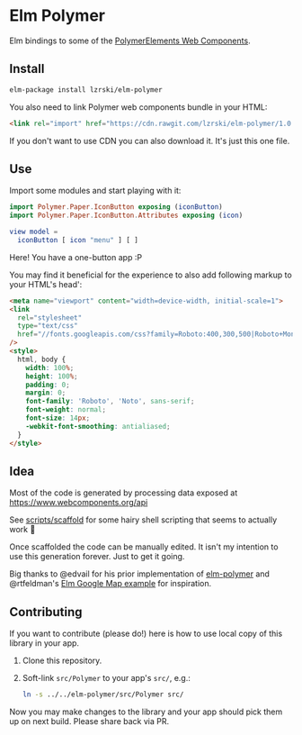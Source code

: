 # Elm Polymer

Elm bindings to some of the [PolymerElements Web Components][PolymerElements].

## Install

```sh
elm-package install lzrski/elm-polymer
```

You also need to link Polymer web components bundle in your HTML:

```html
<link rel="import" href="https://cdn.rawgit.com/lzrski/elm-polymer/1.0.0/assets/web-components-bundle.html">
```

If you don't want to use CDN you can also download it. It's just this one file.

## Use

Import some modules and start playing with it:


```elm
import Polymer.Paper.IconButton exposing (iconButton)
import Polymer.Paper.IconButton.Attributes exposing (icon)

view model =
  iconButton [ icon "menu" ] [ ]
```

Here! You have a one-button app :P

You may find it beneficial for the experience to also add following markup to your HTML's head':

```html
<meta name="viewport" content="width=device-width, initial-scale=1">
<link
  rel="stylesheet"
  type="text/css"
  href="//fonts.googleapis.com/css?family=Roboto:400,300,500|Roboto+Mono|Roboto+Condensed:400,700&subset=latin,latin-ext"
/>
<style>
  html, body {
    width: 100%;
    height: 100%;
    padding: 0;
    margin: 0;
    font-family: 'Roboto', 'Noto', sans-serif;
    font-weight: normal;
    font-size: 14px;
    -webkit-font-smoothing: antialiased;
  }
</style>
```

## Idea

Most of the code is generated by processing data exposed at https://www.webcomponents.org/api

See [scripts/scaffold](./scripts/scaffold) for some hairy shell scripting that seems to actually work 👹

Once scaffolded the code can be manually edited. It isn't my intention to use this generation forever. Just to get it going.

Big thanks to @edvail for his prior implementation of [elm-polymer](/edvail/elm-polymer/) and @rtfeldman's [Elm Google Map example](rtfeldman/elm-google-maps) for inspiration.

## Contributing

If you want to contribute (please do!) here is how to use local copy of this library in your app.

1.  Clone this repository.

2.  Soft-link `src/Polymer` to your app's `src/`, e.g.:

    ```sh
    ln -s ../../elm-polymer/src/Polymer src/
    ```

Now you may make changes to the library and your app should pick them up on next build. Please share back via PR.

[PolymerElements]: https://www.webcomponents.org/author/PolymerElements
